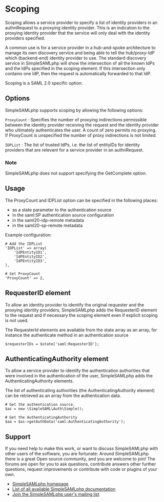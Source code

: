 Scoping
========================

<!-- 
    This file is written in Markdown syntax. 
    For more information about how to use the Markdown syntax, read here:
    http://daringfireball.net/projects/markdown/syntax
-->


<!-- {{TOC}} -->

Scoping allows a service provider to specify a list of identity providers in an
authnRequest to a proxying identity provider. This is an indication to the 
proxying identity provider that the service will only deal with the identity
providers specified.

A common use is for a service provider in a hub-and-spoke architecture to 
manage its own discovery service and being able to tell the hub/proxy-IdP which 
(backend-end) identity provider to use. The standard discovery service in 
SimpleSAMLphp will show the intersection of all the known IdPs and the IdPs 
specified in the scoping element. If this intersection only contains one IdP, 
then the request is automatically forwarded to that IdP.

Scoping is a SAML 2.0 specific option.

Options
-------

SimpleSAMLphp supports scoping by allowing the following options:

`ProxyCount`
: Specifies the number of proxying indirections permissible
between the identity provider receiving the request and the identity provider 
who ultimately authenticates the user. A count of zero permits no proxying. If 
ProxyCount is unspecified the number of proxy indirections is not limited.

`IDPList`
: The list of trusted IdPs, i.e. the list of entityIDs for identity providers
that are relevant for a service provider in an authnRequest. 

### Note ###
SimpleSAMLphp does not support specifying the GetComplete option.

Usage
-----

The ProxyCount and IDPList option can be specified in the following places:

- as a state parameter to the authentication source
- in the saml:SP authentication source configuration
- in the saml20-idp-remote metadata
- in the saml20-sp-remote metadata

Example configuration:

    # Add the IDPList
    'IDPList' => array(
        'IdPEntityID1',
        'IdPEntityID2',
        'IdPEntityID3',
    ),
    
    # Set ProxyCount
    'ProxyCount' => 2,

RequesterID element
-------------------

To allow an identity provider to identify the original requester and the 
proxying identity providers, SimpleSAMLphp adds the RequesterID element to 
the request and if necessary the scoping element even if explicit scoping is 
not used.

The RequesterId elements are available from the state array as an array, for
instance the authenticate method in an authentication source

    $requesterIDs = $state['saml:RequesterID'];

AuthenticatingAuthority element
-------------------------------

To allow a service provider to identify the authentication authorities that 
were involved in the authentication of the user, SimpleSAMLphp adds the 
AuthenticatingAuthority elements.

The list of authenticating authorities (the AuthenticatingAuthority element) 
can be retrieved as an array from the authentication data.

    # Get the authentication source.
    $as = new \SimpleSAML\Auth\Simple();

    # Get the AuthenticatingAuthority
    $aa = $as->getAuthData('saml:AuthenticatingAuthority');

Support
-------

If you need help to make this work, or want to discuss SimpleSAMLphp with other users of the software, you are fortunate: Around SimpleSAMLphp there is a great Open source community, and you are welcome to join! The forums are open for you to ask questions, contribute answers other further questions, request improvements or contribute with code or plugins of your own.

- [SimpleSAMLphp homepage](https://simplesamlphp.org)
- [List of all available SimpleSAMLphp documentation](https://simplesamlphp.org/docs/)
- [Join the SimpleSAMLphp user's mailing list](https://simplesamlphp.org/lists)

